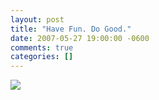 ```yaml
---
layout: post
title: "Have Fun. Do Good."
date: 2007-05-27 19:00:00 -0600
comments: true
categories: []
---
```


  

<img src="http://31.media.tumblr.com/ea773b8bc483fda24954d0d4facdcf6a/tumblr_myyqzvWudt1s6q3fbo1_1280.jpg"/>




    
